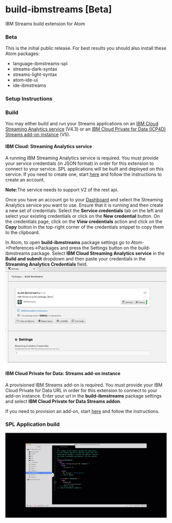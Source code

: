 # build-ibmstreams [Beta]
IBM Streams build extension for Atom

### Beta
This is the initial public release.  For best results you should also install these Atom packages:
* language-ibmstreams-spl
* streams-dark-syntax
* streams-light-syntax
* atom-ide-ui
* ide-ibmstreams

### Setup Instructions

### Build

You may either build and run your Streams applications on an [IBM Cloud Streaming Analytics service](https://cloud.ibm.com/docs/services/StreamingAnalytics/index.html#gettingstarted) (V4.3) or an [IBM Cloud Private for Data (ICP4D) Streams add-on instance](https://www.ibm.com/support/knowledgecenter/SSQNUZ_current/com.ibm.icpdata.doc/streams/intro.html) (V5).

#### IBM Cloud: Streaming Analytics service
A running IBM Streaming Analytics service is required. You must provide your service credentials (in JSON format) in order for this extension to connect to your service. SPL applications will be built and deployed on this service. If you need to create one, start [here](https://cloud.ibm.com/catalog/services/streaming-analytics) and follow the instructions to create an account.

<b>Note:</b>The service needs to support V2 of the rest api.

Once you have an account go to your [Dashboard](https://cloud.ibm.com/resources?groups=resource-instance) and select the Streaming Analytics service you want to use. Ensure that it is running and then create a new set of credentials. Select the __Service credentials__ tab on the left and select your existing credentials or click on the __New credential__ button. On the credentials page, click on the __View credentials__ action and click on the __Copy__ button in the top-right corner of the credentials snippet to copy them to the clipboard.

In Atom, to open __build-ibmstreams__ package settings go to Atom->Preferences->Packages and press the Settings button on the build-ibmstreams package. Select __IBM Cloud Streaming Analytics service__ in the __Build and submit__ dropdown and then paste your credentials in the __Streaming Analytics Credentials__ field.
![](./images/atomcredssetting.png)

#### IBM Cloud Private for Data: Streams add-on instance

A provisioned IBM Streams add-on is required. You must provide your IBM Cloud Private for Data URL in order for this extension to connect to your add-on instance. Enter your url in the __build-ibmstreams__ package settings and select __IBM Cloud Private for Data Streams addon__.

If you need to provision an add-on, start [here](https://www.ibm.com/support/knowledgecenter/SSQNUZ_current/com.ibm.icpdata.doc/streams/intro.html) and follow the instructions.



### SPL Application build
![](./images/build.gif)
